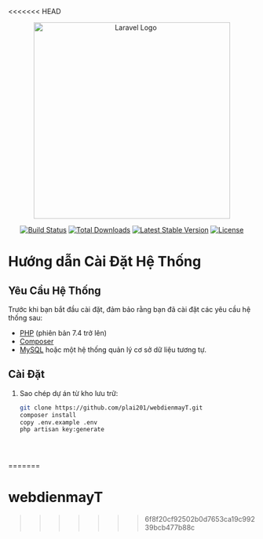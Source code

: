 <<<<<<< HEAD
<p align="center"><a href="https://laravel.com" target="_blank"><img src="https://raw.githubusercontent.com/laravel/art/master/logo-lockup/5%20SVG/2%20CMYK/1%20Full%20Color/laravel-logolockup-cmyk-red.svg" width="400" alt="Laravel Logo"></a></p>

<p align="center">
<a href="https://github.com/laravel/framework/actions"><img src="https://github.com/laravel/framework/workflows/tests/badge.svg" alt="Build Status"></a>
<a href="https://packagist.org/packages/laravel/framework"><img src="https://img.shields.io/packagist/dt/laravel/framework" alt="Total Downloads"></a>
<a href="https://packagist.org/packages/laravel/framework"><img src="https://img.shields.io/packagist/v/laravel/framework" alt="Latest Stable Version"></a>
<a href="https://packagist.org/packages/laravel/framework"><img src="https://img.shields.io/packagist/l/laravel/framework" alt="License"></a>
</p>

# Hướng dẫn Cài Đặt Hệ Thống

## Yêu Cầu Hệ Thống
Trước khi bạn bắt đầu cài đặt, đảm bảo rằng bạn đã cài đặt các yêu cầu hệ thống sau:
- [PHP](https://www.php.net/) (phiên bản 7.4 trở lên)
- [Composer](https://getcomposer.org/)
- [MySQL](https://www.mysql.com/) hoặc một hệ thống quản lý cơ sở dữ liệu tương tự.

## Cài Đặt
1. Sao chép dự án từ kho lưu trữ:

   ```bash
   git clone https://github.com/plai201/webdienmayT.git
   composer install
   copy .env.example .env
   php artisan key:generate
   

 
=======
# webdienmayT
>>>>>>> 6f8f20cf92502b0d7653ca19c99239bcb477b88c

